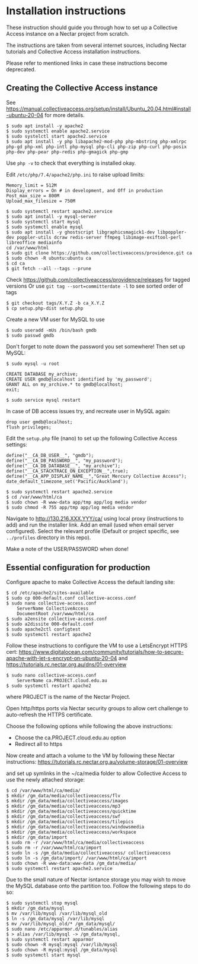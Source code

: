 # Installation instructions

These instruction should guide you through how to set up
a Collective Access instance on a Nectar project from scratch.

The instructions are taken from several internet sources, including
Nectar tutorials and Collective Access installation instructions.

Please refer to mentioned links in case these instructions become deprecated.


## Creating the Collective Access instance

See https://manual.collectiveaccess.org/setup/install/Ubuntu_20.04.html#install-ubuntu-20-04
for more details.

```
$ sudo apt install -y apache2
$ sudo systemctl enable apache2.service
$ sudo systelctl start apache2.service
$ sudo apt install -y php libapache2-mod-php php-mbstring php-xmlrpc php-gd php-xml php-intl php-mysql php-cli php-zip php-curl php-posix php-dev php-pear php-redis php-gmagick php-gmp
```

Use `php -v` to check that everything is installed okay.

Edit `/etc/php/7.4/apache2/php.ini` to raise upload limits:
```
Memory_limit = 512M
Display_errors = On # in development, and Off in production
Post_max_size = 800M
Upload_max_filesize = 750M
```
```
$ sudo systemctl restart apache2.service
$ sudo apt install -y mysql-server
$ sudo systemctl start mysql
$ sudo systemctl enable mysql
$ sudo apt install -y ghostscript libgraphicsmagick1-dev libpoppler-dev poppler-utils dcraw redis-server ffmpeg libimage-exiftool-perl libreoffice mediainfo
cd /var/www/html
$ sudo git clone https://github.com/collectiveaccess/providence.git ca
$ sudo chown -R ubuntu:ubuntu ca
$ cd ca
$ git fetch --all --tags --prune
```

Check https://github.com/collectiveaccess/providence/releases for tagged versions
Or use `git tag --sort=committerdate -l` to see sorted order of tags

```
$ git checkout tags/X.Y.Z -b ca_X.Y.Z
$ cp setup.php-dist setup.php
```

Create a new VM user for MySQL to use
```
$ sudo useradd -mUs /bin/bash gmdb
$ sudo passwd gmdb
```

Don't forget to note down the password you set somewhere! Then set up MySQL:

```
$ sudo mysql -u root

CREATE DATABASE my_archive;
CREATE USER gmdb@localhost identified by 'my_password';
GRANT ALL on my_archive.* to gmdb@localhost;
exit;

$ sudo service mysql restart
```

In case of DB access issues try, and recreate user in MySQL again:
```
drop user gmdb@localhost;
flush privileges;
```

Edit the `setup.php` file (nano) to set up the following Collective Access settings:

```
define("__CA_DB_USER__", "gmdb");
define("__CA_DB_PASSWORD__", "my_password");
define("__CA_DB_DATABASE__", "my_archive");
define("__CA_STACKTRACE_ON_EXCEPTION__",true);
define("__CA_APP_DISPLAY_NAME__","Great Mercury Collective Access");
date_default_timezone_set('Pacific/Auckland');

```

```
$ sudo systemctl restart apache2.service
$ cd /var/www/html/ca
$ sudo chown -R www-data app/tmp app/log media vendor
$ sudo chmod -R 755 app/tmp app/log media vendor
```

Navigate to http://130.216.XXX.YYY/ca/ using local proxy (instructions to add)
and run the installer link. Add an email (used when email server configured).
Select the relevant profile (Default or project specific, see `../profiles` directory in
this repo).

Make a note of the USER/PASSWORD when done!


## Essential configuration for production

Configure apache to make Collective Access the default landing site:

```
$ cd /etc/apache2/sites-available
$ sudo cp 000-default.conf collective-access.conf
$ sudo nano collective-access.conf
    ServerName CollectiveAccess 
    DocumentRoot /var/www/html/ca
$ sudo a2ensite collective-access.conf
$ sudo a2dissite 000-default.conf
$ sudo apache2ctl configtest
$ sudo systemctl restart apache2
```

Follow these instructions to configure the VM to use a LetsEncrypt HTTPS cert:
https://www.digitalocean.com/community/tutorials/how-to-secure-apache-with-let-s-encrypt-on-ubuntu-20-04 and 
https://tutorials.rc.nectar.org.au/dns/01-overview

```
$ sudo nano collective-access.conf
    ServerName ca.PROJECT.cloud.edu.au
$ sudo systemctl restart apache2
```
where PROJECT is the name of the Nectar Project.

Open http/https ports via Nectar security groups to allow cert challenge to
auto-refresh the HTTPS certificate.

Choose the following options while following the above instructions:

* Choose the ca.PROJECT.cloud.edu.au option
* Redirect all to https

Now create and attach a volume to the VM by following these Nectar instructions:
https://tutorials.rc.nectar.org.au/volume-storage/01-overview

and set up symlinks in the ~/ca/media folder to allow Collective Access to use
the newly attached storage:

```
$ cd /var/www/html/ca/media/
$ mkdir /gm_data/media/collectiveaccess/flv
$ mkdir /gm_data/media/collectiveaccess/images
$ mkdir /gm_data/media/collectiveaccess/mp3
$ mkdir /gm_data/media/collectiveaccess/quicktime
$ mkdir /gm_data/media/collectiveaccess/swf
$ mkdir /gm_data/media/collectiveaccess/tilepics
$ mkdir /gm_data/media/collectiveaccess/windowsmedia
$ mkdir /gm_data/media/collectiveaccess/workspace
$ mkdir /gm_data/import
$ sudo rm -r /var/www/html/ca/media/collectiveaccess
$ sudo rm -r /var/www/html/ca/import
$ sudo ln -s /gm_data/media/collectiveaccess/ collectiveaccess
$ sudo ln -s /gm_data/import/ /var/www/html/ca/import
$ sudo chown -R www-data:www-data /gm_data/media/
$ sudo systemctl restart apache2.service
```

Due to the small nature of Nectar isntance storage you may wish to move the MySQL database onto the partition too. Follow the following steps to do so:

```
$ sudo systemctl stop mysql
$ mkdir /gm_data/mysql
$ mv /var/lib/mysql /var/lib/mysql_old
$ ln -s /gm_data/mysql /var/lib/mysql
$ mv /var/lib/mysql_old/* /gm_data/mysql/
$ sudo nano /etc/apparmor.d/tunables/alias
$ > alias /var/lib/mysql -> /gm_data/mysql,
$ sudo systemctl restart apparmor
$ sudo chown -R mysql:mysql /var/lib/mysql
$ sudo chown -R mysql:mysql /gm_data/mysql
$ sudo systemctl start mysql
```
